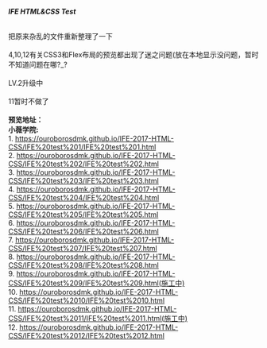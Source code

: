 <strong><em>IFE HTML&CSS Test</em></strong>

<br />把原来杂乱的文件重新整理了一下
<br />
<br />4,10,12有关CSS3和Flex布局的预览都出现了迷之问题(放在本地显示没问题，暂时不知道问题在哪?_?
<br />
<br />LV.2升级中
<br />
<br />11暂时不做了
<br />
<br /><b>预览地址：</b>
<br /><b>小薇学院:</b>
<br />1. https://ouroborosdmk.github.io/IFE-2017-HTML-CSS/IFE%20test%201/IFE%20test%201.html
<br />2. https://ouroborosdmk.github.io/IFE-2017-HTML-CSS/IFE%20test%202/IFE%20test%202.html
<br />3. https://ouroborosdmk.github.io/IFE-2017-HTML-CSS/IFE%20test%203/IFE%20test%203.html
<br />4. https://ouroborosdmk.github.io/IFE-2017-HTML-CSS/IFE%20test%204/IFE%20test%204.html
<br />5. https://ouroborosdmk.github.io/IFE-2017-HTML-CSS/IFE%20test%205/IFE%20test%205.html
<br />6. https://ouroborosdmk.github.io/IFE-2017-HTML-CSS/IFE%20test%206/IFE%20test%206.html
<br />7. https://ouroborosdmk.github.io/IFE-2017-HTML-CSS/IFE%20test%207/IFE%20test%207.html
<br />8. https://ouroborosdmk.github.io/IFE-2017-HTML-CSS/IFE%20test%208/IFE%20test%208.html
<br />9. https://ouroborosdmk.github.io/IFE-2017-HTML-CSS/IFE%20test%209/IFE%20test%209.html(施工中)
<br />10. https://ouroborosdmk.github.io/IFE-2017-HTML-CSS/IFE%20test%2010/IFE%20test%2010.html
<br />11. https://ouroborosdmk.github.io/IFE-2017-HTML-CSS/IFE%20test%2011/IFE%20test%2011.html(施工中)
<br />12. https://ouroborosdmk.github.io/IFE-2017-HTML-CSS/IFE%20test%2012/IFE%20test%2012.html
